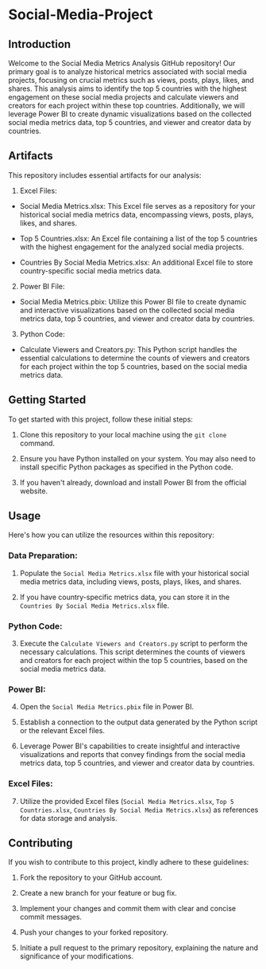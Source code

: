 # Social-Media-Project

## Introduction
Welcome to the Social Media Metrics Analysis GitHub repository! Our primary goal is to analyze historical metrics associated with social media projects, focusing on crucial metrics such as views, posts, plays, likes, and shares. This analysis aims to identify the top 5 countries with the highest engagement on these social media projects and calculate viewers and creators for each project within these top countries. Additionally, we will leverage Power BI to create dynamic visualizations based on the collected social media metrics data, top 5 countries, and viewer and creator data by countries.

## Artifacts
This repository includes essential artifacts for our analysis:
1.	Excel Files:

- Social Media Metrics.xlsx: This Excel file serves as a repository for your historical social media metrics data, encompassing views, posts, plays, likes, and shares.

- Top 5 Countries.xlsx: An Excel file containing a list of the top 5 countries with the highest engagement for the analyzed social media projects.

- Countries By Social Media Metrics.xlsx: An additional Excel file to store country-specific social media metrics data.

2.	Power BI File:

- Social Media Metrics.pbix: Utilize this Power BI file to create dynamic and interactive visualizations based on the collected social media metrics data, top 5 countries, and viewer and creator data by countries.

3.	Python Code:

- Calculate Viewers and Creators.py: This Python script handles the essential calculations to determine the counts of viewers and creators for each project within the top 5 countries, based on the social media metrics data.

## Getting Started

To get started with this project, follow these initial steps:

1. Clone this repository to your local machine using the `git clone` command.

2. Ensure you have Python installed on your system. You may also need to install specific Python packages as specified in the Python code.

3. If you haven't already, download and install Power BI from the official website.

## Usage

Here's how you can utilize the resources within this repository:

### Data Preparation:

1. Populate the `Social Media Metrics.xlsx` file with your historical social media metrics data, including views, posts, plays, likes, and shares.

2. If you have country-specific metrics data, you can store it in the `Countries By Social Media Metrics.xlsx` file.

### Python Code:

3. Execute the `Calculate Viewers and Creators.py` script to perform the necessary calculations. This script determines the counts of viewers and creators for each project within the top 5 countries, based on the social media metrics data.

### Power BI:

4. Open the `Social Media Metrics.pbix` file in Power BI.

5. Establish a connection to the output data generated by the Python script or the relevant Excel files.

6. Leverage Power BI's capabilities to create insightful and interactive visualizations and reports that convey findings from the social media metrics data, top 5 countries, and viewer and creator data by countries.

### Excel Files:

7. Utilize the provided Excel files (`Social Media Metrics.xlsx`, `Top 5 Countries.xlsx`, `Countries By Social Media Metrics.xlsx`) as references for data storage and analysis.

## Contributing

If you wish to contribute to this project, kindly adhere to these guidelines:

1. Fork the repository to your GitHub account.

2. Create a new branch for your feature or bug fix.

3. Implement your changes and commit them with clear and concise commit messages.

4. Push your changes to your forked repository.

5. Initiate a pull request to the primary repository, explaining the nature and significance of your modifications.

